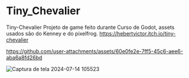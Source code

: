 # Tiny_Chevalier
Tiny-Chevalier Projeto de game feito durante Curso de Godot, assets usados são do Kenney e do pixelfrog. 
https://hebertvictor.itch.io/tiny-chevalier

https://github.com/user-attachments/assets/60e0fe2e-7ff5-45c6-aee6-aba6a8fd26bd



![Captura de tela 2024-07-14 105523](https://github.com/user-attachments/assets/a1cbb1cb-8a0e-4238-8299-95da150144e4)
